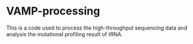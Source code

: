 # VAMP-processing
This is a code used to process the high-throughput sequencing data and analysis the mutational profiling result of tRNA.
